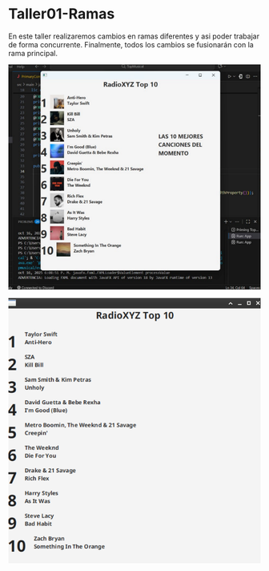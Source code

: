 # Taller01-Ramas
En este taller realizaremos cambios en ramas diferentes y asi poder trabajar de forma concurrente. Finalmente, todos los cambios se fusionarán con la rama principal.

![Imagen del Top 10](TopMusical/TopMusical/img/TOP10FOTO.png)

![Integrante 3](muestra.png)


